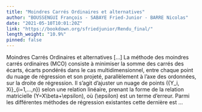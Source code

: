 ```yaml
---
title: "Moindres Carrés Ordinaires et alternatives"
author: "BOUSSENGUI François - SABAYE Fried-Junior - BARRE Nicolas"
date: "2021-05-10T10:01:20Z"
link: "https://bookdown.org/sfriedjunior/Rendu_final/"
length_weight: "10.9%"
pinned: false
---
```


Moindres Carrés Ordinaires et alternatives [...] La méthode des moindres carrés ordinaires (MCO) consiste à minimiser la somme des carrés des écarts, écarts pondérés dans le cas multidimensionnel, entre chaque point du nuage de régression et son projeté, parallèlement à l’axe des ordonnées, sur la droite de régression. Il s’agit d’ajuster un nuage de points \(\{Y_i, Xi\}_{i=1,...,n}\) selon une relation linéaire, prenant la forme de la relation matricielle \(Y=X\beta+\epsilon\), où \(\epsilon\) est un terme d’erreur. Parmi les différentes méthodes de régression existantes cette dernière est ...
